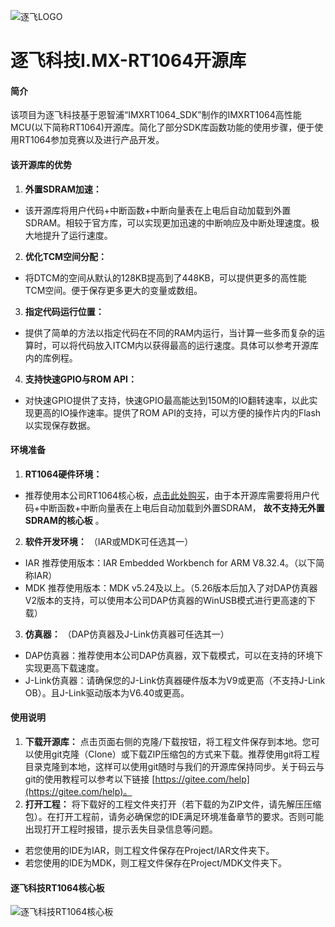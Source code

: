 ![逐飞LOGO](https://images.gitee.com/uploads/images/2019/0924/114256_eaf16bad_1699060.png "逐飞科技logo 中.png")
# 逐飞科技I.MX-RT1064开源库
#### 简介
该项目为逐飞科技基于恩智浦“IMXRT1064_SDK”制作的IMXRT1064高性能MCU(以下简称RT1064)开源库。简化了部分SDK库函数功能的使用步骤，便于使用RT1064参加竞赛以及进行产品开发。

#### 该开源库的优势
1.  **外置SDRAM加速：** 
- 该开源库将用户代码+中断函数+中断向量表在上电后自动加载到外置SDRAM。相较于官方库，可以实现更加迅速的中断响应及中断处理速度。极大地提升了运行速度。
2.  **优化TCM空间分配：** 
- 将DTCM的空间从默认的128KB提高到了448KB，可以提供更多的高性能TCM空间。便于保存更多更大的变量或数组。
3.  **指定代码运行位置：** 
- 提供了简单的方法以指定代码在不同的RAM内运行，当计算一些多而复杂的运算时，可以将代码放入ITCM内以获得最高的运行速度。具体可以参考开源库内的库例程。
4.  **支持快速GPIO与ROM API：** 
- 对快速GPIO提供了支持，快速GPIO最高能达到150M的IO翻转速率，以此实现更高的IO操作速率。提供了ROM API的支持，可以方便的操作片内的Flash以实现保存数据。

#### 环境准备
1.  **RT1064硬件环境：** 
- 推荐使用本公司RT1064核心板，[点击此处购买](https://item.taobao.com/item.htm?spm=a1z10.3-c.w4002-9998537997.49.4b7549ccjhU2eC&id=601759245205)，由于本开源库需要将用户代码+中断函数+中断向量表在上电后自动加载到外置SDRAM， **故不支持无外置SDRAM的核心板** 。
2.  **软件开发环境：** 
（IAR或MDK可任选其一）
- IAR 推荐使用版本：IAR Embedded Workbench for ARM V8.32.4。（以下简称IAR）
- MDK 推荐使用版本：MDK v5.24及以上。（5.26版本后加入了对DAP仿真器V2版本的支持，可以使用本公司DAP仿真器的WinUSB模式进行更高速的下载）
3.  **仿真器：** 
（DAP仿真器及J-Link仿真器可任选其一）
- DAP仿真器：推荐使用本公司DAP仿真器，双下载模式，可以在支持的环境下实现更高下载速度。
- J-Link仿真器：请确保您的J-Link仿真器硬件版本为V9或更高（不支持J-Link OB）。且J-Link驱动版本为V6.40或更高。

#### 使用说明

1.  **下载开源库：** 点击页面右侧的克隆/下载按钮，将工程文件保存到本地。您可以使用git克隆（Clone）或下载ZIP压缩包的方式来下载。推荐使用git将工程目录克隆到本地，这样可以使用git随时与我们的开源库保持同步。关于码云与git的使用教程可以参考以下链接 [https://gitee.com/help](https://gitee.com/help)。
2.  **打开工程：** 将下载好的工程文件夹打开（若下载的为ZIP文件，请先解压压缩包）。在打开工程前，请务必确保您的IDE满足环境准备章节的要求。否则可能出现打开工程时报错，提示丢失目录信息等问题。
- 若您使用的IDE为IAR，则工程文件保存在Project/IAR文件夹下。
- 若您使用的IDE为MDK，则工程文件保存在Project/MDK文件夹下。

#### 逐飞科技RT1064核心板
![逐飞科技RT1064核心板](https://images.gitee.com/uploads/images/2019/0924/114657_c8e12b59_1699060.jpeg "逐飞科技RT1064核心板.jpg")


